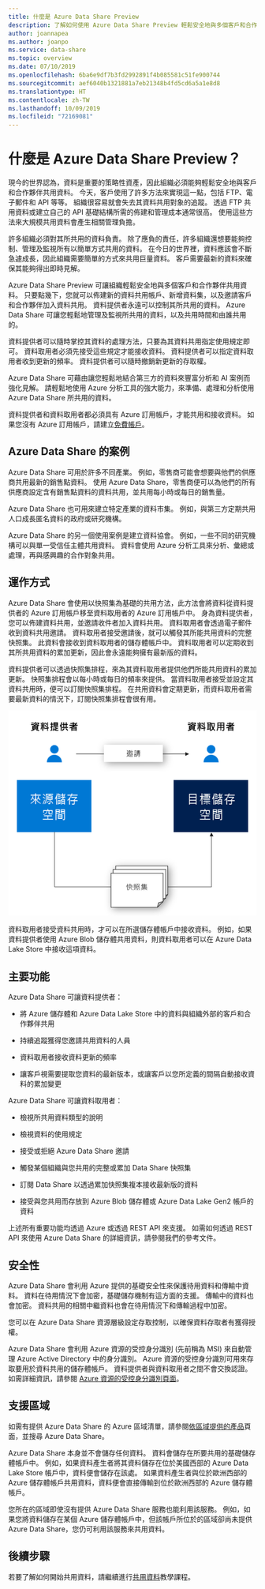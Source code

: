 ```yaml
---
title: 什麼是 Azure Data Share Preview
description: 了解如何使用 Azure Data Share Preview 輕鬆安全地與多個客戶和合作夥伴共用資料。
author: joannapea
ms.author: joanpo
ms.service: data-share
ms.topic: overview
ms.date: 07/10/2019
ms.openlocfilehash: 6ba6e9df7b3fd2992891f4b085581c51fe900744
ms.sourcegitcommit: aef6040b1321881a7eb21348b4fd5cd6a5a1e8d8
ms.translationtype: HT
ms.contentlocale: zh-TW
ms.lasthandoff: 10/09/2019
ms.locfileid: "72169081"
---
```

# <a name="what-is-azure-data-share-preview"></a>什麼是 Azure Data Share Preview？

現今的世界認為，資料是重要的策略性資產，因此組織必須能夠輕鬆安全地與客戶和合作夥伴共用資料。 今天，客戶使用了許多方法來實現這一點，包括 FTP、電子郵件和 API 等等。 組織很容易就會失去其資料共用對象的追蹤。 透過 FTP 共用資料或建立自己的 API 基礎結構所需的佈建和管理成本通常很高。 使用這些方法來大規模共用資料會產生相關管理負擔。 

許多組織必須對其所共用的資料負責。 除了應負的責任，許多組織還想要能夠控制、管理及監視所有以簡單方式共用的資料。 在今日的世界裡，資料應該會不斷急遽成長，因此組織需要簡單的方式來共用巨量資料。 客戶需要最新的資料來確保其能夠得出即時見解。

Azure Data Share Preview 可讓組織輕鬆安全地與多個客戶和合作夥伴共用資料。 只要點幾下，您就可以佈建新的資料共用帳戶、新增資料集，以及邀請客戶和合作夥伴加入資料共用。 資料提供者永遠可以控制其所共用的資料。 Azure Data Share 可讓您輕鬆地管理及監視所共用的資料，以及共用時間和由誰共用的。 

資料提供者可以隨時掌控其資料的處理方法，只要為其資料共用指定使用規定即可。 資料取用者必須先接受這些規定才能接收資料。 資料提供者可以指定資料取用者收到更新的頻率。 資料提供者可以隨時撤銷新更新的存取權。 

Azure Data Share 可藉由讓您輕鬆地結合第三方的資料來豐富分析和 AI 案例而強化見解。 請輕鬆地使用 Azure 分析工具的強大能力，來準備、處理和分析使用 Azure Data Share 所共用的資料。 

資料提供者和資料取用者都必須具有 Azure 訂用帳戶，才能共用和接收資料。 如果您沒有 Azure 訂用帳戶，請建立[免費帳戶](https://azure.microsoft.com/free/)。

## <a name="scenarios-for-azure-data-share"></a>Azure Data Share 的案例

Azure Data Share 可用於許多不同產業。 例如，零售商可能會想要與他們的供應商共用最新的銷售點資料。 使用 Azure Data Share，零售商便可以為他們的所有供應商設定含有銷售點資料的資料共用，並共用每小時或每日的銷售量。 

Azure Data Share 也可用來建立特定產業的資料市集。 例如，與第三方定期共用人口成長匿名資料的政府或研究機構。 

Azure Data Share 的另一個使用案例是建立資料協會。 例如，一些不同的研究機構可以與單一受信任主體共用資料。 資料會使用 Azure 分析工具來分析、彙總或處理，再與感興趣的合作對象共用。 

## <a name="how-it-works"></a>運作方式

Azure Data Share 會使用以快照集為基礎的共用方法，此方法會將資料從資料提供者的 Azure 訂用帳戶移至資料取用者的 Azure 訂用帳戶中。 身為資料提供者，您可以佈建資料共用，並邀請收件者加入資料共用。 資料取用者會透過電子郵件收到資料共用邀請。 資料取用者接受邀請後，就可以觸發其所能共用資料的完整快照集。 此資料會接收到資料取用者的儲存體帳戶中。 資料取用者可以定期收到其所共用資料的累加更新，因此會永遠能夠擁有最新版的資料。 

資料提供者可以透過快照集排程，來為其資料取用者提供他們所能共用資料的累加更新。 快照集排程會以每小時或每日的頻率來提供。 當資料取用者接受並設定其資料共用時，便可以訂閱快照集排程。 在共用資料會定期更新，而資料取用者需要最新資料的情況下，訂閱快照集排程會很有用。 

![資料共用流程](media/data-share-flow.png)

資料取用者接受資料共用時，才可以在所選儲存體帳戶中接收資料。 例如，如果資料提供者使用 Azure Blob 儲存體共用資料，則資料取用者可以在 Azure Data Lake Store 中接收這項資料。 

## <a name="key-capabilities"></a>主要功能

Azure Data Share 可讓資料提供者：

* 將 Azure 儲存體和 Azure Data Lake Store 中的資料與組織外部的客戶和合作夥伴共用

* 持續追蹤獲得您邀請共用資料的人員

* 資料取用者接收資料更新的頻率

* 讓客戶視需要提取您資料的最新版本，或讓客戶以您所定義的間隔自動接收資料的累加變更

Azure Data Share 可讓資料取用者： 

* 檢視所共用資料類型的說明

* 檢視資料的使用規定

* 接受或拒絕 Azure Data Share 邀請

* 觸發某個組織與您共用的完整或累加 Data Share 快照集

* 訂閱 Data Share 以透過累加快照集複本接收最新版的資料

* 接受與您共用而存放到 Azure Blob 儲存體或 Azure Data Lake Gen2 帳戶的資料

上述所有重要功能均透過 Azure 或透過 REST API 來支援。 如需如何透過 REST API 來使用 Azure Data Share 的詳細資訊，請參閱我們的參考文件。 

## <a name="security"></a>安全性

Azure Data Share 會利用 Azure 提供的基礎安全性來保護待用資料和傳輸中資料。 資料在待用情況下會加密，基礎儲存機制有這方面的支援。 傳輸中的資料也會加密。 資料共用的相關中繼資料也會在待用情況下和傳輸過程中加密。 

您可以在 Azure Data Share 資源層級設定存取控制，以確保資料存取者有獲得授權。 

Azure Data Share 會利用 Azure 資源的受控身分識別 (先前稱為 MSI) 來自動管理 Azure Active Directory 中的身分識別。 Azure 資源的受控身分識別可用來存取要用於資料共用的儲存體帳戶。 資料提供者與資料取用者之間不會交換認證。 如需詳細資訊，請參閱 [Azure 資源的受控身分識別頁面](https://docs.microsoft.com/azure/active-directory/managed-identities-azure-resources/services-support-managed-identities)。 


## <a name="supported-regions"></a>支援區域

如需有提供 Azure Data Share 的 Azure 區域清單，請參閱[依區域提供的產品](https://azure.microsoft.com/global-infrastructure/services/)頁面，並搜尋 Azure Data Share。 

Azure Data Share 本身並不會儲存任何資料。 資料會儲存在所要共用的基礎儲存體帳戶中。 例如，如果資料產生者將其資料儲存在位於美國西部的 Azure Data Lake Store 帳戶中，資料便會儲存在該處。 如果資料產生者與位於歐洲西部的 Azure 儲存體帳戶共用資料，資料便會直接傳輸到位於歐洲西部的 Azure 儲存體帳戶。 

您所在的區域即使沒有提供 Azure Data Share 服務也能利用該服務。 例如，如果您將資料儲存在某個 Azure 儲存體帳戶中，但該帳戶所位於的區域卻尚未提供 Azure Data Share，您仍可利用該服務來共用資料。 

## <a name="next-steps"></a>後續步驟

若要了解如何開始共用資料，請繼續進行[共用資料](share-your-data.md)教學課程。

